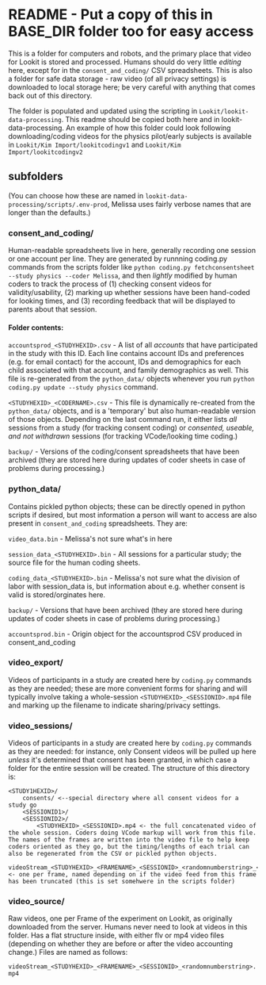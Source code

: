 # README - Put a copy of this in BASE_DIR folder too for easy access

This is a folder for computers and robots, and the primary place that video for Lookit is stored and processed. Humans should do very little *editing* here, except for in the `consent_and_coding/` CSV spreadsheets. This is also a folder for safe data storage - raw video (of all privacy settings) is downloaded to local storage here; be very careful with anything that comes back out of this directory. 

The folder is populated and updated using the scripting in `Lookit/lookit-data-processing`. This readme should be copied both here and in lookit-data-processing. An example of how this folder could look following downloading/coding videos for the physics pilot/early subjects is available in `Lookit/Kim Import/lookitcodingv1` and `Lookit/Kim Import/lookitcodingv2`

## subfolders

(You can choose how these are named in `lookit-data-processing/scripts/.env-prod`, Melissa uses fairly verbose names that are longer than the defaults.)

### consent_and_coding/

Human-readable spreadsheets live in here, generally recording one session or one account per line. They are generated by runnning coding.py commands from the scripts folder like `python coding.py fetchconsentsheet --study physics --coder Melissa`, and then *lightly* modified by human coders to track the process of (1) checking consent videos for validity/usability, (2) marking up whether sessions have been hand-coded for looking times, and (3) recording feedback that will be displayed to parents about that session. 

#### Folder contents: 

`accountsprod_<STUDYHEXID>.csv` - A list of all *accounts* that have participated in the study with this ID. Each line contains account IDs and preferences (e.g. for email contact) for the account, IDs and demographics for each child associated with that account, and family demographics as well. This file is re-generated from the `python_data/` objects whenever you run `python coding.py update --study physics` command.

`<STUDYHEXID>_<CODERNAME>.csv` - This file is dynamically re-created from the `python_data/` objects, and is a 'temporary' but also human-readable version of those objects. Depending on the last command run, it either lists *all* sessions from a study (for tracking consent coding) or *consented, useable, and not withdrawn* sessions (for tracking VCode/looking time coding.)

`backup/` - Versions of the coding/consent spreadsheets that have been archived (they are stored here during updates of coder sheets in case of problems during processing.)

### python_data/

Contains pickled python objects; these can be directly opened in python scripts if desired, but most information a person will want to access are also present in `consent_and_coding` spreadsheets. They are:

`video_data.bin` - Melissa's not sure what's in here

`session_data_<STUDYHEXID>.bin` - All sessions for a particular study; the source file for the human coding sheets. 

`coding_data_<STUDYHEXID>.bin` - Melissa's not sure what the division of labor with session_data is, but information about e.g. whether consent is valid is stored/orginates here. 

`backup/` - Versions that have been archived (they are stored here during updates of coder sheets in case of problems during processing.)

`accountsprod.bin` - Origin object for the accountsprod CSV produced in consent_and_coding

### video_export/

Videos of participants in a study are created here by `coding.py` commands as they are needed; these are more convenient forms for sharing and will typically involve taking a whole-session `<STUDYHEXID>_<SESSIONID>.mp4` file and marking up the filename to indicate sharing/privacy settings. 

### video_sessions/

Videos of participants in a study are created here by `coding.py` commands as they are needed: for instance, only Consent videos will be pulled up here *unless* it's determined that consent has been granted, in which case a folder for the entire session will be created. The structure of this directory is:

```
<STUDY1HEXID>/
	consents/ <--special directory where all consent videos for a study go
	<SESSIONID1>/
	<SESSIONID2>/
		<STUDYHEXID>_<SESSIONID>.mp4 <- the full concatenated video of the whole session. Coders doing VCode markup will work from this file. The names of the frames are written into the video file to help keep coders oriented as they go, but the timing/lengths of each trial can also be regenerated from the CSV or pickled python objects.
		videoStream_<STUDYHEXID>_<FRAMENAME>_<SESSIONID>_<randomnumberstring>_<trimmed/whole>.mp4 <- one per frame, named depending on if the video feed from this frame has been truncated (this is set somehwere in the scripts folder)

```


### video_source/

Raw videos, one per Frame of the experiment on Lookit, as originally downloaded from the server. Humans never need to look at videos in this folder. Has a flat structure inside, with either flv or mp4 video files (depending on whether they are before or after the video accounting change.) Files are named as follows:

`videoStream_<STUDYHEXID>_<FRAMENAME>_<SESSIONID>_<randomnumberstring>.mp4`



